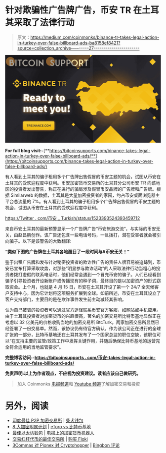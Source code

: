 # 针对欺骗性广告牌广告，币安 TR 在土耳其采取了法律行动

> 原文：<https://medium.com/coinmonks/binance-tr-takes-legal-action-in-turkey-over-false-billboard-ads-ba8158ef8421?source=collection_archive---------27----------------------->

![](img/573918843d8c8baa7653866397b06086.png)

**For full blog visit:-**[**https://bitcoinsupports.com/binance-takes-legal-action-in-turkey-over-false-billboard-ads/**](https://bitcoinsupports.com/binance-takes-legal-action-in-turkey-over-false-billboard-ads/)

有人看到土耳其的骗子租用多个广告牌出售假冒的币安主题的机会，试图从币安在土耳其的受欢迎程度中获利。币安加密货币交易所的土耳其分公司币安 TR 向该地区的投资者发出警告，称正在进行的骗局涉及假冒币安品牌的广告牌和广告牌。根据 Similarweb 的数据，土耳其是大量加密投资者的家园，约占币安桌面浏览器主平台总流量的 7%。有人看到土耳其的骗子租用多个广告牌出售假冒的币安主题的机会，试图从币安在土耳其的受欢迎程度中获利。

[https://Twitter . com/币安 _ Turkish/status/1523393524393459712](https://twitter.com/Binance_Turkish/status/1523393524393459712)

来自币安土耳其的最新预警显示一个广告牌广告“币安旅游交流”，与实际的币安无关，由赵昌鹏创作。该广告还包含一些电话号码，一旦拨打，潜在受害者就会被引向骗子。以下是该警告的大致翻译:

**“类似下图的广告牌在土耳其各地醒目了一段时间与#币安无关！”**

鉴于出租广告牌和发布针对秘密投资者的欺诈性广告的责任人很容易被追踪到，币安已宣布打算采取攻势，对那些“明显参与欺诈活动”的人采取法律行动当粗心的投资者拨打虚假的联系电话时，他们经常会遇到一个冒充币安的骗子。人们已经看到骗子引导投资者开设新账户或传播现有的种子词，最终目的是以加密资产的形式窃取资金。上个月，也就是 4 月 15 日，币安在土耳其开设了第一个 24/7 全天候客户支持中心，因为它计划将这项服务扩展到全球。如前所述，币安在土耳其设立了客户支持部门，主要目的是在欺诈事件发生前主动减轻其影响。

认为自己被骗的投资者可以通过官方途径联系币安官方客服，如网站或手机应用。由于土耳其投资者对加密货币的兴趣很高，著名的加密交易所比特币基地显然正在考虑以 32 亿美元的价格收购当地的加密交易所 BtcTurk。两家加密交易所显然已经签署了一份交易单。然而，该协议仍有待官方确认。作为该公司正在进行的全球扩张的一部分，比特币基地还在土耳其发布了一个国家总监的职位空缺，该职位可以“在支持主要的监管/政策工作中发挥关键作用，并随后确保比特币基地的运营完全符合适用的当地监管要求”。

**完整博客访问:-**[**https://bitcoinsupports . com/币安-takes-legal-action-in-turkey-over-false-billboard-ads/**](https://bitcoinsupports.com/binance-takes-legal-action-in-turkey-over-false-billboard-ads/)

**免责声明:以上为作者观点，不应视为投资建议。读者应该自己做研究。**

> 加入 Coinmonks [电报频道](https://t.me/coincodecap)和 [Youtube 频道](https://www.youtube.com/c/coinmonks/videos)了解加密交易和投资

# 另外，阅读

*   [印度最佳 P2P 加密交易所](https://coincodecap.com/p2p-crypto-exchanges-in-india) | [柴犬钱包](https://coincodecap.com/baby-shiba-inu-wallets)
*   [8 大加密附属计划](https://coincodecap.com/crypto-affiliate-programs) | [eToro vs 比特币基地](https://coincodecap.com/etoro-vs-coinbase)
*   [最佳以太坊钱包](https://coincodecap.com/best-ethereum-wallets) | [电报上的加密货币机器人](https://coincodecap.com/telegram-crypto-bots)
*   [交易杠杆代币的最佳交易所](https://coincodecap.com/leveraged-token-exchanges) | [购买 Floki](https://coincodecap.com/buy-floki-inu-token)
*   [3Commas 对 Pionex 对 Cryptohopper](https://coincodecap.com/3commas-vs-pionex-vs-cryptohopper) | [Bingbon 评论](https://coincodecap.com/bingbon-review)